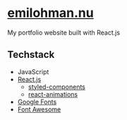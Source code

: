 # [emilohman.nu](http://emilohman.nu)
My portfolio website built with React.js

## Techstack
- JavaScript
- [React.js](https://reactjs.org)
  - [styled-components](https://www.npmjs.com/package/styled-components)
  - [react-animations](https://www.npmjs.com/package/react-animations)
- [Google Fonts](https://fonts.google.com)
- [Font Awesome](https://fontawesome.com)
